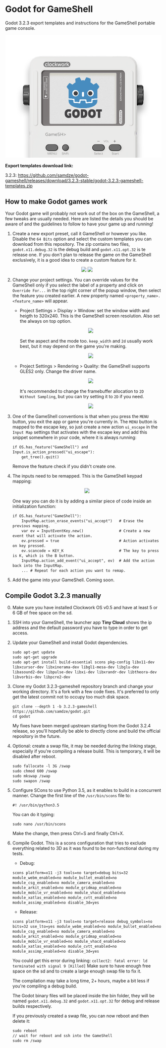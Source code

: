 # Godot for GameShell
Godot 3.2.3 export templates and instructions for the GameShell portable game console.

<p align="center">
    <img src="/gameshell-godot.png" />
</p>



**Export templates download link:**

3.2.3: https://github.com/samdze/godot-gameshell/releases/download/3.2.3-stable/godot-3.2.3-gameshell-templates.zip

## How to make Godot games work

Your Godot game will probably not work out of the box on the GameShell, a few tweaks are usually needed.
Here are listed the details you should be aware of and the guidelines to follow to have your game up and running!

1. Create a new export preset, call it GameShell or however you like.
    Disable the `64 Bits` option and select the custom templates you can download from this repository. The zip contains two files, `godot.x11.debug.32` is the debug build and `godot.x11.opt.32` is te release one.
    If you don't plan to release the game on the GameShell exclusively, it is a good idea to create a custom feature for it.
    <p align="middle">
    <img src="https://i.imgur.com/cwTHUd6.png" />
    
    <img src="https://i.imgur.com/m60t30z.png" />
    </p>
2. Change your project settings. You can override values for the GameShell only if you select the label of a property and click on `Override For...` in the top right corner of the popup window, then select the feature you created earlier. A new property named `<property_name>.<feature_name>` will appear.

    - Project Settings > Display > Window: set the window width and heigth to 320x240. This is the GameShell screen resolution. Also set the always on top option.
        <p align="center">
        <img src="https://i.imgur.com/IZxbjWs.png" />
        </p>
        
        Set the aspect and the mode too. `keep_width` and `2d` usually work best, but it may depend on the game you're making.
        <p align="center">
        <img src="https://i.imgur.com/PNohbKb.png" />
        </p>
    - Project Settings > Rendering > Quality: the GameShell supports GLES2 only. Change the driver name.
        <p align="center">
        <img src="https://i.imgur.com/tYzi5qL.png" />
        </p>
        
        It's recommended to change the framebuffer allocation to `2D Without Sampling`, but you can try setting it to `2D` if you need.
        <p align="center">
        <img src="https://i.imgur.com/zI8uhK2.png" />
        </p>
3. One of the GameShell conventions is that when you press the `MENU` button, you exit the app or game you're currently in.
The `MENU` button is mapped to the escape key, so just create a new action `ui_escape` in the `Input Map` settings that activates with the escape key and add this snippet somewhere in your code, where it is always running:
    ```gdscript
    if OS.has_feature("GameShell") and Input.is_action_pressed("ui_escape"):
        get_tree().quit()
    ```
    Remove the feature check if you didn't create one.
4. The inputs need to be remapped. This is the GameShell keypad mapping:
    <p align="center">
    <img src="https://raw.githubusercontent.com/clockworkpi/Keypad/master/keymaps.png" />
    </p>
    
    One way you can do it is by adding a similar piece of code inside an initialization function:
    ```gdscript
    if OS.has_feature("GameShell"):
        InputMap.action_erase_events("ui_accept")   # Erase the previous mapping.
        var ev = InputEventKey.new()                # Create a new event that will activate the action.
        ev.pressed = true                           # Action activates on key pressed.
        ev.scancode = KEY_K                         # The key to press is K, which is the B button.
        InputMap.action_add_event("ui_accept", ev)  # Add the action back into the InputMap.
        ... # Repeat for each action you want to remap.
    ```

5. Add the game into your GameShell. Coming soon.

## Compile Godot 3.2.3 manually

0. Make sure you have installed Clockwork OS v0.5 and have at least 5 or 6 GB of free space on the sd.

1. SSH into your GameShell, the launcher app **Tiny Cloud** shows the ip address and the default password you have to type in order to get access.

2. Update your GameShell and install Godot dependencies.
    ```
    sudo apt-get update
    sudo apt-get upgrade
    sudo apt-get install build-essential scons pkg-config libx11-dev libxcursor-dev libxinerama-dev libgl1-mesa-dev libglu-dev libasound2-dev libpulse-dev libxi-dev libxrandr-dev libtheora-dev libvorbis-dev libpcre2-dev
    ```

3. Clone my Godot 3.2.3-gameshell repository branch and change your working directory.
It's a fork with a few code fixes. It's preferred to only get the latest commit not to occupy too much disk space.
    ```
    git clone --depth 1 -b 3.2.3-gameshell https://github.com/samdze/godot.git
    cd godot
    ```
    My fixes have been merged upstream starting from the Godot 3.2.4 release, so you'll hopefully be able to directly clone and build the official repository in the future.

4. Optional: create a swap file, it may be needed during the linking stage, especially if you're compiling a release build. This is temporary, it will be disabled after reboot.
    ```
    sudo fallocate -l 3G /swap
    sudo chmod 600 /swap
    sudo mkswap /swap
    sudo swapon /swap
    ```

5. Configure SCons to use Python 3.5, as it enables to build in a concurrent manner.
    Change the first line of the `/usr/bin/scons` file to:
    ```
    #! /usr/bin/python3.5
    ```
    You can do it typing:
    ```
    sudo nano /usr/bin/scons
    ```
    Make the change, then press Ctrl+S and finally Ctrl+X.

6. Compile Godot. This is a scons configuration that tries to exclude everything related to 3D as it was found to be non-functional during my tests.
    - Debug:
    ```
    scons platform=x11 -j3 tools=no target=debug bits=32 module_webm_enabled=no module_bullet_enabled=no module_csg_enabled=no module_camera_enabled=no module_arkit_enabled=no module_gridmap_enabled=no module_mobile_vr_enabled=no module_vhacd_enabled=no module_xatlas_enabled=no module_cvtt_enabled=no module_assimp_enabled=no disable_3d=yes
    ```
    - Release:
    ```
    scons platform=x11 -j3 tools=no target=release debug_symbols=no bits=32 use_lto=yes module_webm_enabled=no module_bullet_enabled=no module_csg_enabled=no module_camera_enabled=no module_arkit_enabled=no module_gridmap_enabled=no module_mobile_vr_enabled=no module_vhacd_enabled=no module_xatlas_enabled=no module_cvtt_enabled=no module_assimp_enabled=no disable_3d=yes
    ```
    You could get this error during linking:
      `collect2: fatal error: ld terminated with signal 9 [Killed]`
      Make sure to have enough free space on the sd and to create a large enough swap file to fix it.

    The compilation may take a long time, 2+ hours, maybe a bit less if you're compiling a debug build.
    
    The Godot binary files will be placed inside the bin folder, they will be named `godot.x11.debug.32` and `godot.x11.opt.32` for debug and release builds respectively.
    
    If you previously created a swap file, you can now reboot and then delete it:
    ```
    sudo reboot
    // wait for reboot and ssh into the GameShell
    sudo rm /swap
    ```
